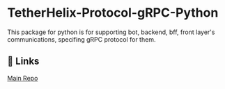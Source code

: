 # TetherHelix-Protocol-gRPC-Python

This package for python is for supporting bot, backend, bff, front layer's communications,
specifing gRPC protocol for them.

## 🔗 Links
[Main Repo](https://github.com/TetherHelix/TetherHelix-Protocol-gRPC)